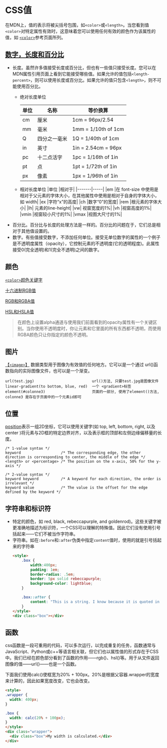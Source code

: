 # CSS值

在MDN上，值的表示将被尖括号包围，如`<color>`或`<length>`。当您看到值`<color>`对特定属性有效时，这意味着您可以使用任何有效的颜色作为该属性的值，如 [`<color>`](https://developer.mozilla.org/zh-CN/docs/Web/CSS/color_value)参考页面所列。

## [数字，长度和百分比](https://developer.mozilla.org/zh-CN/docs/Learn/CSS/Building_blocks/Values_and_units#%E6%95%B0%E5%AD%97%EF%BC%8C%E9%95%BF%E5%BA%A6%E5%92%8C%E7%99%BE%E5%88%86%E6%AF%94)
* 长度。虽然许多值接受长度或百分比，但也有一些值只接受长度。您可以在MDN属性引用页面上看到它能接受哪些值。如果允许的值包括`<length-percent>`，则可以使用长度或百分比。如果允许的值只包含`<length>`，则不可能使用百分比。
    * 绝对长度单位
    
        |单位	|名称	|等价换算|
        |-------|------|--------|
        |cm	|厘米	|1cm = 96px/2.54|
        |mm	|毫米	|1mm = 1/10th of 1cm|
        |Q	|四分之一毫米	|1Q = 1/40th of 1cm|
        |in	|英寸	|1in = 2.54cm = 96px|
        |pc	|十二点活字|	1pc = 1/16th of 1in|
        |pt	|点|	1pt = 1/72th of 1in|
        |px	|像素	|1px = 1/96th of 1in|
    * 相对长度单位
        |单位	|相对于|
        |-------|-----|
        |em	|在 font-size 中使用是相对于父元素的字体大小，在其他属性中使用是相对于自身的字体大小，如 width|
        |ex	|字符“x”的高度|
        |ch	|数字“0”的宽度|
        |rem	|根元素的字体大小|
        |lh|	元素的line-height|
        |vw|	视窗宽度的1%|
        |vh	|视窗高度的1%|
        |vmin	|视窗较小尺寸的1%|
        |vmax	|视图大尺寸的1%|
* 百分比。百分比与长度的处理方法是一样的。百分比的问题在于，它们总是相对于其他值设置的。
* 数字。有些值接受数字，不添加任何单位。接受无单位数字的属性的一个例子是不透明度属性（opacity），它控制元素的不透明度(它的透明程度)。此属性接受0(完全透明)和1(完全不透明)之间的数字。

## 颜色

[`<color>`颜色关键字](https://developer.mozilla.org/zh-CN/docs/Web/CSS/color_value)

[十六进制RGB值](https://developer.mozilla.org/zh-CN/docs/Learn/CSS/Building_blocks/Values_and_units#%E5%8D%81%E5%85%AD%E8%BF%9B%E5%88%B6rgb%E5%80%BC)

[RGB和RGBA值](https://developer.mozilla.org/zh-CN/docs/Learn/CSS/Building_blocks/Values_and_units#rgb_%E5%92%8C_rgba%E7%9A%84%E5%80%BC)

[HSL和HSLA值](https://developer.mozilla.org/zh-CN/docs/Learn/CSS/Building_blocks/Values_and_units#hsl_%E5%92%8C_hsla_%E7%9A%84%E5%80%BC)

>在颜色上设置alpha通道与使用我们前面看到的opacity属性有一个关键区别。当你使用不透明度时，你让元素和它里面的所有东西都不透明，而使用RGBA颜色只让你指定的颜色不透明。

## 图片

[【`<image>`】](https://developer.mozilla.org/zh-CN/docs/Web/CSS/image) 数据类型用于图像为有效值的任何地方。它可以是一个通过 url()函数指向的实际图像文件，也可以是一个渐变。

```
url(test.jpg)                          url()方法, 只要test.jpg是图像文件
linear-gradient(to bottom, blue, red)  一个 <gradient>标签
element(#colonne3)                     页面的一部分, 使用了element()方法, colonne3 是存在于页面中的一个元素id即可
```

## 位置

[position](https://developer.mozilla.org/zh-CN/docs/Web/CSS/position_value)表示一组2D坐标，它可以使用关键字(如 top, left, bottom, right, 以及center )将元素与2D框的特定边界对齐，以及表示框的顶部和左侧边缘偏移量的长度。
```
/* 1-value syntax */
keyword                  /* The corresponding edge, the other direction is corresponding to center, the middle of the edge */
<length> or <percentage> /* The position on the x-axis, 50% for the y-axis */

/* 2-value syntax */
keyword keyword          /* A keyword for each direction, the order is irrelevant */
keyword value            /* The value is the offset for the edge defined by the keyword */
```

## 字符串和标识符

* 特定的颜色，如 red, black, rebeccapurple, and goldenrod)。这些关键字被更准确地描述为标识符，一个CSS可以理解的特殊值。因此它们没有使用引号括起来——它们不被当作字符串。
* 字符串。如在`:before`和`:after`伪类中指定`content`值时，使用的就是引号括起来的字符串
    ```html
    <style>
        .box {
            width:400px;
            padding: 1em;
            border-radius: .5em;
            border: 5px solid rebeccapurple;
            background-color: lightblue;
        }

        .box::after {
            content: "This is a string. I know because it is quoted in the CSS."
        }
    </style>
    <div class="box"></div> 
    ```

## 函数

css函数是一段可重用的代码，可以多次运行，以完成重复的任务，函数通常与JavaScript、Python或c++等语言相关联，但它们也以属性值的形式存在于CSS中。我们已经在颜色部分看到了函数的作用——rgb()、hsl()等。用于从文件返回图像的值——url()——也是一个函数。

下面我们使用calc()使框宽为20% + 100px。20%是根据父容器.wrapper的宽度来计算的，因此如果宽度改变，它也会改变。

```html
<style>
.wrapper {
  width: 400px;
}

.box {
  width: calc(20% + 100px);
}
</style>
<div class="wrapper">
  <div class="box">My width is calculated.</div> 
</div>
```